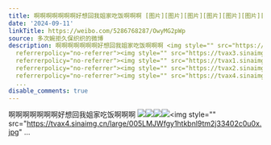 ```yaml
---
title: 啊啊啊啊啊啊啊好想回我姐家吃饭啊啊啊 [图片][图片][图片][图片][图片][图片][图片][图片][图片]
date: '2024-09-11'
linkTitle: https://weibo.com/5286768287/OwyMG2pWp
source: 多次婉拒久保织织的微博
description: 啊啊啊啊啊啊啊好想回我姐家吃饭啊啊啊 <img style="" src="https://tvax4.sinaimg.cn/large/005LMJWfgy1htkbndspc1j32c02c0b2a.jpg"
  referrerpolicy="no-referrer"><img style="" src="https://tvax3.sinaimg.cn/large/005LMJWfgy1htkbnex07nj32c03407wj.jpg"
  referrerpolicy="no-referrer"><img style="" src="https://tvax1.sinaimg.cn/large/005LMJWfgy1htkbng5jtpj32c02c0b2a.jpg"
  referrerpolicy="no-referrer"><img style="" src="https://tvax2.sinaimg.cn/large/005LMJWfgy1htkbngpwbrj30u01hc49a.jpg"
  referrerpolicy="no-referrer"><img style="" src="https://tvax4.sinaimg.cn/large/005LMJWfgy1htkbnl9tm2j33402c0u0x.jpg"
  ...
disable_comments: true
---
```

啊啊啊啊啊啊啊好想回我姐家吃饭啊啊啊 <img style="" src="https://tvax4.sinaimg.cn/large/005LMJWfgy1htkbndspc1j32c02c0b2a.jpg" referrerpolicy="no-referrer"><img style="" src="https://tvax3.sinaimg.cn/large/005LMJWfgy1htkbnex07nj32c03407wj.jpg" referrerpolicy="no-referrer"><img style="" src="https://tvax1.sinaimg.cn/large/005LMJWfgy1htkbng5jtpj32c02c0b2a.jpg" referrerpolicy="no-referrer"><img style="" src="https://tvax2.sinaimg.cn/large/005LMJWfgy1htkbngpwbrj30u01hc49a.jpg" referrerpolicy="no-referrer"><img style="" src="https://tvax4.sinaimg.cn/large/005LMJWfgy1htkbnl9tm2j33402c0u0x.jpg" ...